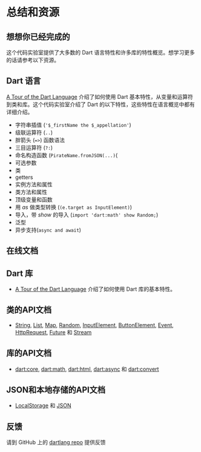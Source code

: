 
# 总结和资源

## 想想你已经完成的

这个代码实验室提供了大多数的 Dart 语言特性和许多库的特性概览。想学习更多的话请参考以下资源。

## Dart 语言

[A Tour of the Dart Language](https://www.dartlang.org/docs/dart-up-and-running/ch02.html) 介绍了如何使用 Dart 基本特性，从变量和运算符到类和库。这个代码实验室介绍了 Dart 的以下特性，这些特性在语言概览中都有详细介绍。

* 字符串插值 (```'$_firstName the $_appellation'```)
* 级联运算符 (```..```)
* 胖箭头 (```=>```) 函数语法
* 三目运算符 (```?:```) 
* 命名构造函数 (```PirateName.fromJSON(...)```(
* 可选参数
* 类
* getters
* 实例方法和属性
* 类方法和属性
* 顶级变量和函数
* 用 *as* 做类型转换 (```(e.target as InputElement)```)
* 导入，带 *show* 的导入 (```import 'dart:math' show Random;```)
* 泛型
* 异步支持(```async and await```)

## 在线文档

## Dart 库

* [A Tour of the Dart Language](https://www.dartlang.org/docs/dart-up-and-running/ch02.html) 介绍了如何使用 Dart 库的基本特性。

## 类的API文档

* [String](https://api.dartlang.org/dart_core/String.html), [List](https://api.dartlang.org/dart_core/List.html), [Map](https://api.dartlang.org/dart_core/Map.html), [Random](https://api.dartlang.org/dart_math/Random.html), [InputElement](https://api.dartlang.org/dart_html/InputElement.html), [ButtonElement](https://api.dartlang.org/dart_html/ButtonElement.html), [Event](https://api.dartlang.org/dart_html/Event.html), [HttpRequest](https://api.dartlang.org/dart_html/HttpRequest.html), [Future](https://api.dartlang.org/dart_async/Future.html) 和 [Stream](https://api.dartlang.org/dart_async/Stream.html)

## 库的API文档

* [dart:core](https://api.dartlang.org/dart_core.html), [dart:math](https://api.dartlang.org/dart_math.html), [dart:html](https://api.dartlang.org/dart_html.html), [dart:async](https://api.dartlang.org/dart_async.html) 和 [dart:convert](https://api.dartlang.org/dart_convert.html)

## JSON和本地存储的API文档

* [LocalStorage](https://api.dartlang.org/dart_html/Window.html#localStorage) 和 [JSON](https://api.dartlang.org/dart_convert.html#JSON)

## 反馈

请到 GitHub 上的 [dartlang repo](https://github.com/dart-lang/www.dartlang.org/issues) 提供反馈

